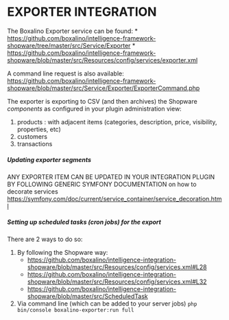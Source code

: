 # EXPORTER INTEGRATION

The Boxalino Exporter service can be found:
    * https://github.com/boxalino/intelligence-framework-shopware/tree/master/src/Service/Exporter
    * https://github.com/boxalino/intelligence-framework-shopware/blob/master/src/Resources/config/services/exporter.xml

A command line request is also available:
https://github.com/boxalino/intelligence-framework-shopware/blob/master/src/Service/Exporter/ExporterCommand.php

The exporter is exporting to CSV (and then archives) the Shopware _components_ as configured in your plugin administration view:
1. products : with adjacent items (categories, description, price, visibility, properties, etc)
2. customers
3. transactions

##### Updating exporter segments
ANY EXPORTER ITEM CAN BE UPDATED IN YOUR INTEGRATION PLUGIN BY FOLLOWING GENERIC SYMFONY DOCUMENTATION
on how to decorate services
https://symfony.com/doc/current/service_container/service_decoration.html

##### Setting up scheduled tasks (cron jobs) for the export
There are 2 ways to do so:
1. By following the Shopware way:
    * https://github.com/boxalino/intelligence-integration-shopware/blob/master/src/Resources/config/services.xml#L28
    * https://github.com/boxalino/intelligence-integration-shopware/blob/master/src/Resources/config/services.xml#L32
    * https://github.com/boxalino/intelligence-integration-shopware/blob/master/src/ScheduledTask
2. Via command line (which can be added to your server jobs)
``php bin/console boxalino-exporter:run full
``
